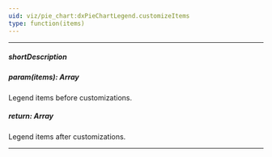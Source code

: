 ```yaml
---
uid: viz/pie_chart:dxPieChartLegend.customizeItems
type: function(items)
---
```

---
##### shortDescription
<!-- Description goes here -->

##### param(items): Array<PieChartLegendItem>
Legend items before customizations.

##### return: Array<PieChartLegendItem>
Legend items after customizations.

---
